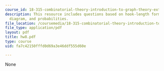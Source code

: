 ```yaml
---
course_id: 18-315-combinatorial-theory-introduction-to-graph-theory-extremal-and-enumerative-combinatorics-spring-2005
description: This resource includes questions based on hook-length formula, Young
  diagram, and probabilities.
file_location: /coursemedia/18-315-combinatorial-theory-introduction-to-graph-theory-extremal-and-enumerative-combinatorics-spring-2005/fa7c42150fffd0d69a3e46ddf555d60e_hw8.pdf
file_type: application/pdf
layout: pdf
title: hw8.pdf
type: course
uid: fa7c42150fffd0d69a3e46ddf555d60e

---
```

None